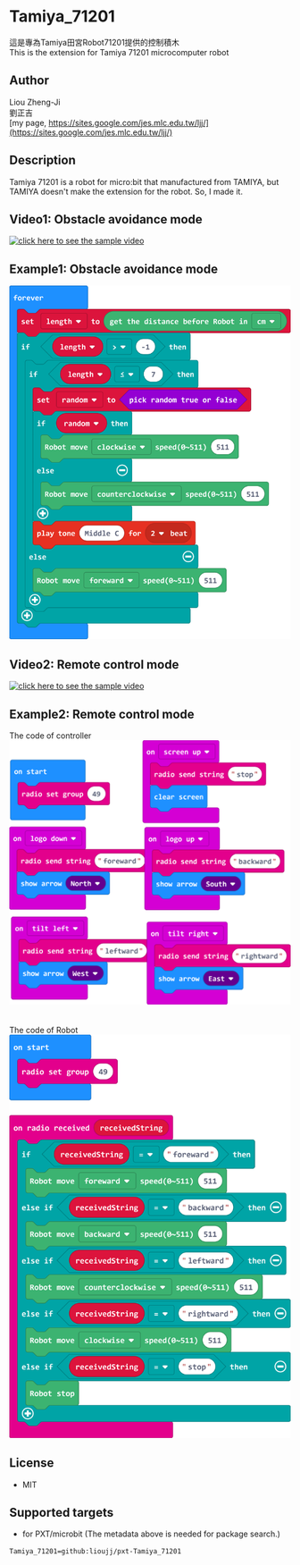 # Tamiya_71201

這是專為Tamiya田宮Robot71201提供的控制積木\
This is the extension for Tamiya 71201 microcomputer robot

## Author
Liou Zheng-Ji\
劉正吉\
[my page, https://sites.google.com/jes.mlc.edu.tw/ljj/](https://sites.google.com/jes.mlc.edu.tw/ljj/)

## Description
Tamiya 71201 is a robot for micro:bit that manufactured from TAMIYA, but TAMIYA doesn't make the extension for the robot. So, I made it. 

## Video1: Obstacle avoidance mode 
[![click here to see the sample video](https://img.youtube.com/vi/jVTZ3zXjj3U/0.jpg)](https://www.youtube.com/watch?v=jVTZ3zXjj3U)

## Example1: Obstacle avoidance mode 
![image](images/avoid_obstcle_eng.png)

## Video2: Remote control mode 
[![click here to see the sample video](https://img.youtube.com/vi/qcyHoROeya8/0.jpg)](https://www.youtube.com/watch?v=qcyHoROeya8)

## Example2: Remote control mode
The code of controller\
![image](images/remoteController_eng.png)
 \
 \
 \
The code of Robot\
![image](images/remoteRobot_eng.png)


## License

* MIT

## Supported targets

* for PXT/microbit
(The metadata above is needed for package search.)

```package
Tamiya_71201=github:lioujj/pxt-Tamiya_71201
```